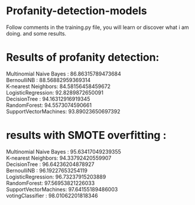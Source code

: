 # Profanity-detection-models<br/>
Follow comments in the training.py file, you will learn or discover what i am doing. and some results.<br/>

# Results of profanity detection: 
Multinomial Naive Bayes : 86.86315789473684<br/>
BernoulliNB : 88.56882959369314<br/>
K-nearest Neighbors: 84.58156458459672<br/>
LogisticRegression: 92.8289872650091<br/>
DecisionTree : 94.16312916919345<br/>
RandomForest: 94.5573074590661<br/>
SupportVectorMachines: 93.89023650697392<br/>


# results with SMOTE overfitting :<br/>

Multinomial Naive Bayes : 95.63417049239355<br/>
K-nearest Neighbors: 94.33792420559907<br/>
DecisionTree : 96.64236204878927<br/>
BernoulliNB : 96.19227653254119<br/>
LogisticRegression: 96.73237915203889<br/>
RandomForest: 97.56953821226033<br/>
SupportVectorMachines: 97.64155189486003<br/>
votingClassifier : 98.01062201818346<br/>
